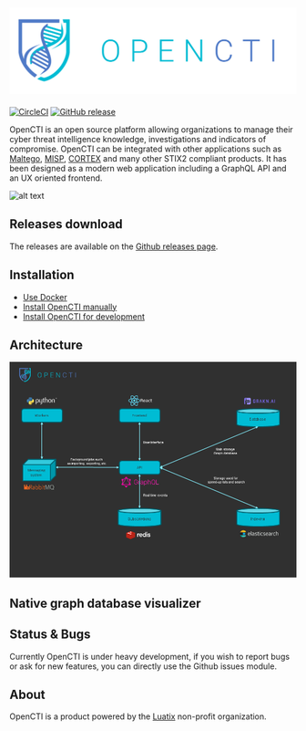 ![](docs/logo.png)
---
[![CircleCI](https://circleci.com/gh/LuatixHQ/opencti/tree/master.svg?style=shield)](https://circleci.com/gh/LuatixHQ/opencti/tree/master)
[![GitHub release](https://img.shields.io/github/release/LuatixHQ/opencti.svg)](https://github.com/LuatixHQ/opencti/releases/latest)

OpenCTI is an open source platform allowing organizations to manage their cyber threat intelligence knowledge, investigations and indicators of compromise. OpenCTI can be integrated with other applications such as [Maltego](https://www.paterva.com/web7/buy/maltego-clients/maltego-ce.php), [MISP](https://www.misp-project.org/), [CORTEX](https://github.com/TheHive-Project/Cortex) and many other STIX2 compliant products. It has been designed as a modern web application including a GraphQL API and an UX oriented frontend.

![alt text](https://www.openex.io/wp-content/uploads/2016/12/screenshot.png "OpenCTI")

## Releases download

The releases are available on the [Github releases page](https://github.com/LuatixHQ/opencti/releases).

## Installation

* [Use Docker](docker)
* [Install OpenCTI manually](docs/Installation.md)
* [Install OpenCTI for development](docs/Development.md)

## Architecture

![alt text](docs/architecture.png "OpenCTI architecture")

## Native graph database visualizer



## Status & Bugs

Currently OpenCTI is under heavy development, if you wish to report bugs or ask for new features, you can directly use the Github issues module.

## About

OpenCTI is a product powered by the [Luatix](https://www.luatix.org) non-profit organization.
